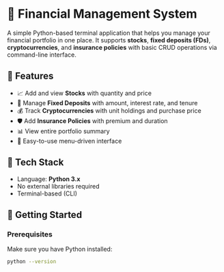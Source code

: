 # 💼 Financial Management System

A simple Python-based terminal application that helps you manage your financial portfolio in one place. It supports **stocks**, **fixed deposits (FDs)**, **cryptocurrencies**, and **insurance policies** with basic CRUD operations via command-line interface.

## 🧠 Features

- 📈 Add and view **Stocks** with quantity and price
- 🏦 Manage **Fixed Deposits** with amount, interest rate, and tenure
- 💰 Track **Cryptocurrencies** with unit holdings and purchase price
- 🛡️ Add **Insurance Policies** with premium and duration
- 📊 View entire portfolio summary
- 🎯 Easy-to-use menu-driven interface

## 🔧 Tech Stack

- Language: **Python 3.x**
- No external libraries required
- Terminal-based (CLI)

## 🚀 Getting Started

### Prerequisites
Make sure you have Python installed:
```bash
python --version
